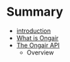 # Summary

* [introduction](README.md)
* [What is Ongair](chapter1.md)
* [The Ongair API](ongairAPI.md)
   * Overview

